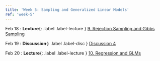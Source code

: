 ```yaml
---
title: 'Week 5: Sampling and Generalized Linear Models'
ref: 'week-5'
---
```


Feb 18
: **Lecture**{: .label .label-lecture } [9. Rejection Sampling and Gibbs Sampling](lecture/lec09)

Feb 19
: **Discussion**{: .label .label-disc } [Discussion 4](https://drive.google.com/file/d/1yADOsB8rYXjIHkLBNqkSJPfJt_b_gLyH/view?usp=sharing)

Feb 20
: **Lecture**{: .label .label-lecture } [10. Regression and GLMs](lecture/lec10)

